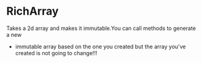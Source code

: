 # RichArray
 Takes a 2d array and makes it immutable.You can call methods to generate a new 
* immutable array based on the one you created but the array you've created is not going to change!!!
